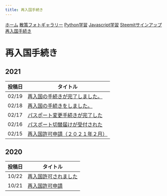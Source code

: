 ```yaml
---
title: 再入国手続き
---
```


[ホーム](./) [散策フォトギャラリー](./photogarally.html) [Python学習](./python.html) [Javascript学習](./javascript.html) [Steemitサインアップ](./steemitsignup.html) [再入国手続き](./hikorea.html)

# 再入国手続き


## 2021

|投稿日|タイトル|
|---|---|
|02/19|[再入国の手続きが完了しました。](https://steemit.com/japanese/@yasu/4xwj3)|
|02/18|[再入国の手続きをしました。](https://steemit.com/japanese/@yasu/7cc9rc)|
|02/17|[パスポート変更手続きが完了した](https://steemit.com/japanese/@yasu/6ypz2b)| 
|02/16|[パスポート切替届けが受付された](https://steemit.com/japanese/@yasu/6s6bap)|
|02/15|[再入国許可申請（２０２１年２月）](https://steemit.com/japanese/@yasu/2cuorb)|

## 2020

|投稿日|タイトル|
|---|---|
|10/22|[再入国許可されました](https://steemit.com/hive-101145/@yasu/strh3)|
|10/21|[再入国許可申請](https://steemit.com/hive-101145/@yasu/6i4ljh)|
